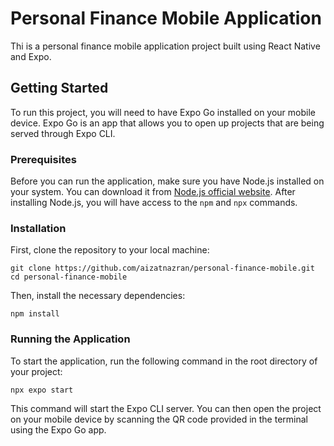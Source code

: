 # Personal Finance Mobile Application

Thi is a personal finance mobile application project built using React Native and Expo.

## Getting Started

To run this project, you will need to have Expo Go installed on your mobile device. Expo Go is an app that allows you to open up projects that are being served through Expo CLI.

### Prerequisites

Before you can run the application, make sure you have Node.js installed on your system. You can download it from [Node.js official website](https://nodejs.org/). After installing Node.js, you will have access to the `npm` and `npx` commands.

### Installation

First, clone the repository to your local machine:

```
git clone https://github.com/aizatnazran/personal-finance-mobile.git
cd personal-finance-mobile
```


Then, install the necessary dependencies:
```
npm install
```

### Running the Application
To start the application, run the following command in the root directory of your project:
```
npx expo start
```

This command will start the Expo CLI server. You can then open the project on your mobile device by scanning the QR code provided in the terminal using the Expo Go app.
